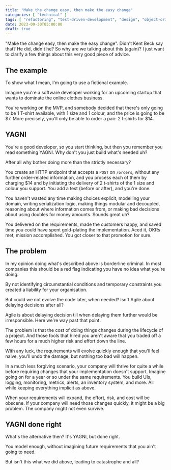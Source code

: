 ```yaml
---
title: "Make the change easy, then make the easy change"
categories: [ "technical" ]
tags: [ "refactoring", "test-driven-development", "design", "object-oriented-programming" ]
date: 2023-09-30T05:00:00
draft: true
---
```


"Make the change easy, then make the easy change". Didn't Kent Beck say that? He did, didn't he? So why are we talking about this (again)? I just want to clarify a few things about this very good piece of advice.

## The example

To show what I mean, I'm going to use a fictional example.

Imagine you're a software developer working for an upcoming startup that wants to dominate the online clothes business.

You're working on the MVP, and somebody decided that there's only going to be 1 T-shirt available, with 1 size and 1 colour, and the price is going to be $7. More precisely, you'll only be able to order a pair: 2 t-shirts for $14.

## YAGNI

You're a good developer, so you start thinking, but then you remember you read something YAGNI. Why don't you just build what's needed uh?

After all why bother doing more than the strictly necessary?

You create an HTTP endpoint that accepts a `POST` on `/orders`, without any further order-related information, and you process each of them by charging $14 and by initiating the delivery of 2 t-shirts of the 1 size and colour you support. You add a test (before or after), and you're done.

You haven't wasted any time making choices explicit, modelling your domain, writing serialization logic, making things modular and decoupled, reasoning about where information comes from, or making bad decisions about using doubles for money amounts.
Sounds great uh?

You delivered on the requirements, made the customers happy, and saved time you could have spent gold-plating the implementation. Aced it, OKRs met, mission accomplished. You got closer to that promotion for sure.

## The problem 

In my opinion doing what's described above is borderline criminal. In most companies this should be a red flag indicating you have no idea what you're doing.

By not identifying circumstantial conditions and temporary constraints you created a liability for your organisation.

But could we not evolve the code later, when needed? Isn't Agile about delaying decisions after all?

Agile is about delaying decision till when delaying them further would be irresponsible. Here we're way past that point.

The problem is that the cost of doing things changes during the lifecycle of a project. And those fools that hired you aren't aware that you traded off a few hours for a much higher risk and effort down the line.

With any luck, the requirements will evolve quickly enough that you'll feel naive, you'll undo the damage, but nothing too bad will happen.

In a much less forgiving scenario, your company will thrive for quite a while before requiring changes that your implementation doesn't support. Imagine going on for a year or so under the same requirements. You build UIs, logging, monitoring, metrics, alerts, an inventory system, and more. All while keeping everything implicit as above.

When your requirements will expand, the effort, risk, and cost will be obscene. If your company will need those changes quickly, it might be a big problem. The company might not even survive.

## YAGNI done right

What's the alternative then? It's YAGNI, but done right.

You model enough, without imagining future requirements that you ain't going to need.

But isn't this what we did above, leading to catastrophe and all?

